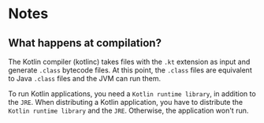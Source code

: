 # Notes

## What happens at compilation?

The Kotlin compiler (kotlinc) takes files with the `.kt` extension as input and generate `.class` bytecode files. At 
this point, the `.class` files are equivalent to Java `.class` files and the JVM can run them.

To run Kotlin applications, you need a `Kotlin runtime library`, in addition to the `JRE`. When distributing a Kotlin 
application, you have to distribute the `Kotlin runtime library` and the `JRE`. Otherwise, the application won't run.
